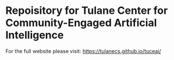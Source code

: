 # Repoisitory for Tulane Center for Community-Engaged Artificial Intelligence

For the full website please visit: https://tulanecs.github.io/tuceai/
